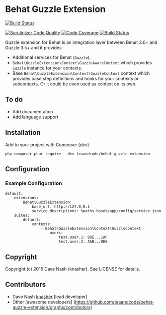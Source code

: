 # Behat Guzzle Extension

[![Build Status](https://travis-ci.org/teaandcode/behat-guzzle-extension.svg?branch=master)](https://travis-ci.org/teaandcode/behat-guzzle-extension)

[![Scrutinizer Code Quality](https://scrutinizer-ci.com/g/teaandcode/behat-guzzle-extension/badges/quality-score.png?b=master)](https://scrutinizer-ci.com/g/teaandcode/behat-guzzle-extension/?branch=master)
[![Code Coverage](https://scrutinizer-ci.com/g/teaandcode/behat-guzzle-extension/badges/coverage.png?b=master)](https://scrutinizer-ci.com/g/teaandcode/behat-guzzle-extension/?branch=master)
[![Build Status](https://scrutinizer-ci.com/g/teaandcode/behat-guzzle-extension/badges/build.png?b=master)](https://scrutinizer-ci.com/g/teaandcode/behat-guzzle-extension/build-status/master)

Guzzle extension for Behat is an integration layer between Behat 3.0+ and Guzzle
3.5+ and it provides:

* Additional services for Behat (``Guzzle``).
* ``Behat\GuzzleExtension\Context\GuzzleAwareContext`` which provides ``Guzzle``
  instance for your contexts.
* Base ``Behat\GuzzleExtension\Context\GuzzleContext`` context which provides
  base step definitions and hooks for your contexts or subcontexts. Or it could
  be even used as context on its own.

## To do

* Add documentation
* Add language support

## Installation

Add to your project with Composer (*dev*) 

```
php composer.phar require --dev teaandcode/behat-guzzle-extension
```

## Configuration

### Example Configuration

```
default:
    extensions:
        Behat\GuzzleExtension:
            base_url: http://127.0.0.1
            service_descriptions: %paths.base%/app/config/service.json
    suites:
        default:
            contexts:
                - Behat\GuzzleExtension\Context\GuzzleContext:
                    users:
                        test.user.1: B8E...1AF
                        test.user.2: A6B...8E6
```

## Copyright

Copyright (c) 2015 Dave Nash (knasher). See LICENSE for details.

## Contributors

* Dave Nash [knasher](http://github.com/knasher) [lead developer]
* Other [awesome developers]
  (https://github.com/teaandcode/behat-guzzle-extension/graphs/contributors)
